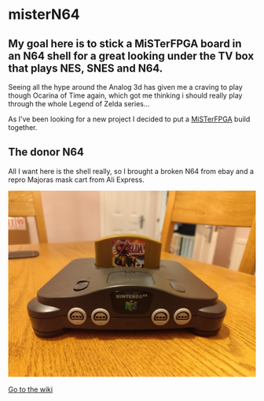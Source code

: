 # misterN64

## My goal here is to stick a MiSTerFPGA board in an N64 shell for a great looking under the TV box that plays NES, SNES and N64.
Seeing all the hype around the Analog 3d has given me a craving to play though Ocarina of Time again, which got me thinking i should really play through the whole Legend of Zelda series... 

As I've been looking for a new project I decided to put a [MiSTerFPGA](https://mister-devel.github.io/MkDocs_MiSTer/) build together.

## The donor N64
All I want here is the shell really, so I brought a broken N64 from ebay and a repro Majoras mask cart from Ali Express.

![Donor N64](https://github.com/pat-scott/misterN64/blob/862b137e698263355cb457552084be807827ec57/wiki/images/donor_n64.jpg)




[Go to the wiki](https://github.com/pat-scott/misterN64/wiki)
